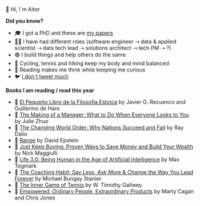 👋 Hi, I´m Aitor

<!--
**murggu/murggu** is a ✨ _special_ ✨ repository because its `README.md` (this file) appears on your GitHub profile.

Here are some ideas to get you started:

- 🔭 I’m currently working on ...
- 🌱 I’m currently learning ...
- 👯 I’m looking to collaborate on ...
- 🤔 I’m looking for help with ...
- 💬 Ask me about ...
- 📫 How to reach me: ...
- 😄 Pronouns: ...
- ⚡ Fun fact: ...
-->

**Did you know?**
- 🎓 I got a PhD and these are [my papers](https://dblp.org/pid/131/3507.html)
- 🧑‍💻 I have had different roles (software engineer ⇢ data & applied scientist ⇢ data tech lead ⇢ solutions architect ⇢ tech PM ⇢ ?)
- 🟢 I build things and help others do the same
- 🚴 Cycling, tennis and hiking keep my body and mind balanced
- 📖 Reading makes me think while keeping me curious
- 🐦 [I don´t tweet much](https://twitter.com/murggu)

**Books I am reading / read this year**

- 📙 [El Pequeño Libro de la Filosofía Estoica](https://www.amazon.es/El-peque%C3%B1o-libro-filosof%C3%ADa-estoica/dp/8413441684/ref=sr_1_1?crid=LTT5J1EZ6R7E&keywords=el+peque%C3%B1o+libro+del+estoicismo) by Javier G. Recuenco and Guillermo de Haro
- 📙 [The Making of a Manager: What to Do When Everyone Looks to You](https://www.goodreads.com/book/show/38821039-the-making-of-a-manager) by Julie Zhuo
- 📗 [The Changing World Order: Why Nations Succeed and Fail](https://www.goodreads.com/book/show/52962238-the-changing-world-order) by Ray Dalio
- 📗 [Range](https://www.goodreads.com/book/show/41795733-range) by David Epstein
- 📗 [Just Keep Buying: Proven Ways to Save Money and Build Your Wealth](https://www.goodreads.com/book/show/59046778-just-keep-buying) by Nick Maggiulli
- 📗 [Life 3.0: Being Human in the Age of Artificial Intelligence](https://www.goodreads.com/book/show/34272565-life-3-0) by Max Tegmark
- 📗 [The Coaching Habit: Say Less, Ask More & Change the Way You Lead Forever](https://www.goodreads.com/book/show/29342515-the-coaching-habit) by Michael Bungay Stanier
- 📗 [The Inner Game of Tennis](https://www.goodreads.com/book/show/905.The_Inner_Game_of_Tennis) by W. Timothy Gallwey
- 📗 [Empowered: Ordinary People, Extraordinary Products](https://www.goodreads.com/book/show/53481975-empowered) by Marty Cagan and Chris Jones
